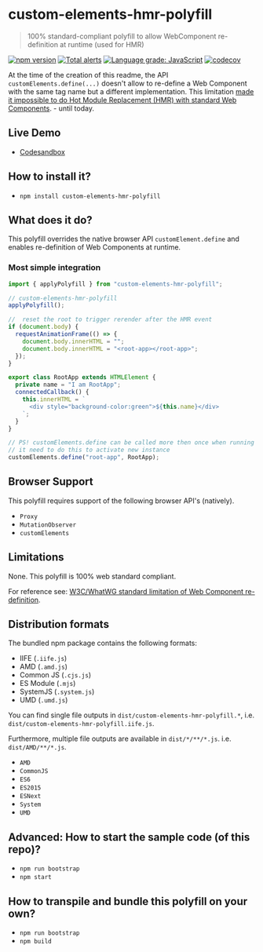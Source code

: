 # custom-elements-hmr-polyfill
> 100% standard-compliant polyfill to allow WebComponent re-definition at runtime (used for HMR) 

[![npm version](https://badge.fury.io/js/custom-elements-hmr-polyfill.svg)](https://badge.fury.io/js/custom-elements-hmr-polyfill) [![Total alerts](https://img.shields.io/lgtm/alerts/g/vegarringdal/custom-elements-hmr-polyfill.svg?logo=lgtm&logoWidth=18)](https://lgtm.com/projects/g/vegarringdal/custom-elements-hmr-polyfill/alerts/) [![Language grade: JavaScript](https://img.shields.io/lgtm/grade/javascript/g/vegarringdal/custom-elements-hmr-polyfill.svg?logo=lgtm&logoWidth=18)](https://lgtm.com/projects/g/vegarringdal/custom-elements-hmr-polyfill/context:javascript)
[![codecov](https://codecov.io/gh/vegarringdal/custom-elements-hmr-polyfill/branch/master/graph/badge.svg)](https://codecov.io/gh/vegarringdal/custom-elements-hmr-polyfill)

At the time of the creation of this readme, the API `customElements.define(...)` doesn't allow to re-define a Web Component with the same tag name but a different implementation. This limitation [made it impossible to do Hot Module Replacement (HMR) with standard Web Components](https://github.com/w3c/webcomponents/issues/829). - until today. 


## Live Demo

- [Codesandbox](https://codesandbox.io/s/custom-elements-hmr-polyfill-4vd3o)

## How to install it?

- `npm install custom-elements-hmr-polyfill`

## What does it do?

This polyfill overrides the native browser API `customElement.define` and enables re-definition of Web Components at runtime.

### Most simple integration

```ts
import { applyPolyfill } from "custom-elements-hmr-polyfill";

// custom-elements-hmr-polyfill
applyPolyfill();

//  reset the root to trigger rerender after the HMR event
if (document.body) {
  requestAnimationFrame(() => {
    document.body.innerHTML = "";
    document.body.innerHTML = "<root-app></root-app>";
  });
}

export class RootApp extends HTMLElement {
  private name = "I am RootApp";
  connectedCallback() {
    this.innerHTML = `
      <div style="background-color:green">${this.name}</div>
    `;
  }
}

// PS! customElements.define can be called more then once when running pollyfil
// it need to do this to activate new instance
customElements.define("root-app", RootApp);
```


## Browser Support

This polyfill requires support of the following browser API's (natively).
- `Proxy`
- `MutationObserver`
- `customElements`


## Limitations

None. This polyfill is 100% web standard compliant. 

For reference see: [W3C/WhatWG standard limitation of Web Component re-definition](https://github.com/w3c/webcomponents/issues/829).

## Distribution formats

The bundled npm package contains the following formats:
- IIFE (`.iife.js`)
- AMD (`.amd.js`)
- Common JS (`.cjs.js`)
- ES Module (`.mjs`)
- SystemJS (`.system.js`)
- UMD (`.umd.js`)

You can find single file outputs in `dist/custom-elements-hmr-polyfill.*`, i.e. `dist/custom-elements-hmr-polyfill.iife.js`.

Furthermore, multiple file outputs are available in `dist/*/**/*.js`. i.e. `dist/AMD/**/*.js`.
- `AMD`
- `CommonJS`
- `ES6`
- `ES2015`
- `ESNext`
- `System`
- `UMD`

## Advanced: How to start the sample code (of this repo)?

- `npm run bootstrap`
- `npm start`

## How to transpile and bundle this polyfill on your own?

- `npm run bootstrap`
- `npm build`